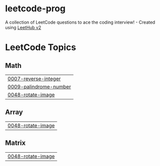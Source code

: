 # leetcode-prog
A collection of LeetCode questions to ace the coding interview! - Created using [LeetHub v2](https://github.com/arunbhardwaj/LeetHub-2.0)

<!---LeetCode Topics Start-->
# LeetCode Topics
## Math
|  |
| ------- |
| [0007-reverse-integer](https://github.com/Sandeep-krish-2004/leetcode-prog/tree/master/0007-reverse-integer) |
| [0009-palindrome-number](https://github.com/Sandeep-krish-2004/leetcode-prog/tree/master/0009-palindrome-number) |
| [0048-rotate-image](https://github.com/Sandeep-krish-2004/leetcode-prog/tree/master/0048-rotate-image) |
## Array
|  |
| ------- |
| [0048-rotate-image](https://github.com/Sandeep-krish-2004/leetcode-prog/tree/master/0048-rotate-image) |
## Matrix
|  |
| ------- |
| [0048-rotate-image](https://github.com/Sandeep-krish-2004/leetcode-prog/tree/master/0048-rotate-image) |
<!---LeetCode Topics End-->